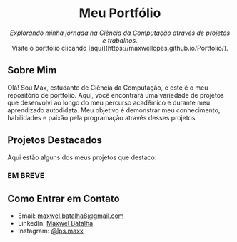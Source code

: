 <h1 align="center">Meu Portfólio</h1>

<p align="center">
  <em>Explorando minha jornada na Ciência da Computação através de projetos e trabalhos.</em><br>
  Visite o portfólio clicando [aqui](https://maxwellopes.github.io/Portfolio/).
</p>

## Sobre Mim

Olá! Sou Max, estudante de Ciência da Computação, e este é o meu repositório de portfólio. Aqui, você encontrará uma variedade de projetos que desenvolvi ao longo do meu percurso acadêmico e durante meu aprendizado autodidata. Meu objetivo é demonstrar meu conhecimento, habilidades e paixão pela programação através desses projetos.

## Projetos Destacados

Aqui estão alguns dos meus projetos que destaco:

### EM BREVE

## Como Entrar em Contato

- Email: maxwel.batalha8@gmail.com
- LinkedIn: [Maxwel Batalha](https://www.linkedin.com/in/maxwel-batalha-b976b8254/)
- Instagram: [@lps.maxx](https://www.instagram.com/lps.maxx/)

 
